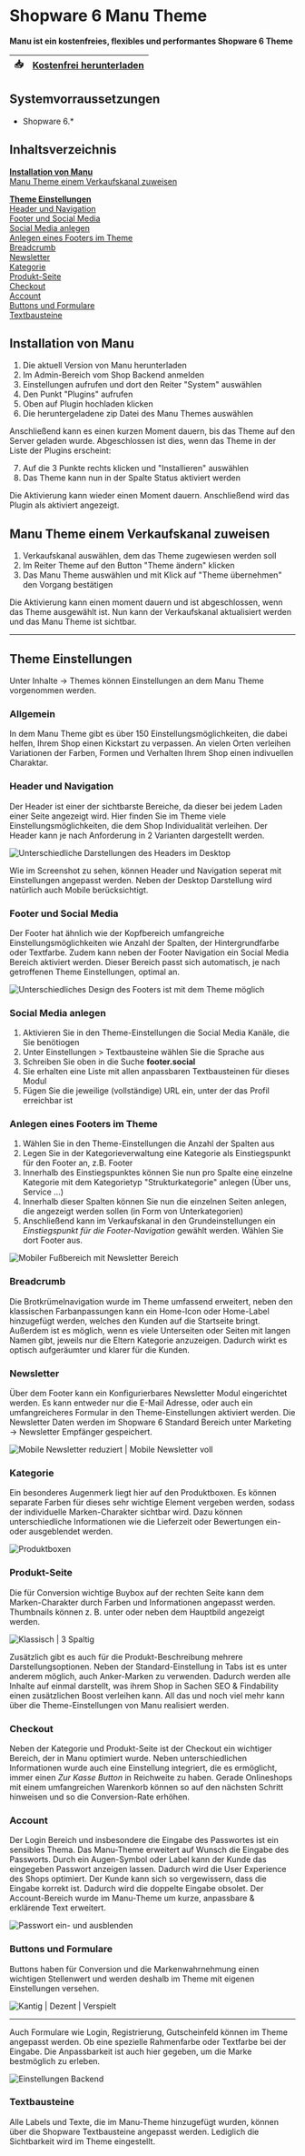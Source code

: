 # Shopware 6 Manu Theme
**Manu ist ein kostenfreies, flexibles und performantes Shopware 6 Theme**


| :inbox_tray: | [Kostenfrei herunterladen](https://www.digitalmanufaktur.com/shopware-6-theme-manu/?utm_source=github&utm_medium=link&utm_campaign=manu_theme) |
| - | --- |

## Systemvorraussetzungen
* Shopware 6.*

## Inhaltsverzeichnis
**[Installation von Manu](#installtion-von-manu)**  
[Manu Theme einem Verkaufskanal zuweisen](#manu-theme-einem-verkaufskanal-zuweisen)  

**[Theme Einstellungen](#theme-einstellungen)**  
[Header und Navigation](#header-und-navigation)  
[Footer und Social Media](#footer-und-social-media)  
[Social Media anlegen](#social-media-anlegen)  
[Anlegen eines Footers im Theme](#anlegen-eines-footers-im-theme)  
[Breadcrumb](#breadcrumb)  
[Newsletter](#newsletter)  
[Kategorie](#kategorie)  
[Produkt-Seite](#produkt-seite)  
[Checkout](#checkout)  
[Account](#account)  
[Buttons und Formulare](#buttons-und-formulare)  
[Textbausteine](#textbausteine)  

## Installation von Manu
1. Die aktuell Version von Manu herunterladen
2. Im Admin-Bereich vom Shop Backend anmelden
3. Einstellungen aufrufen und dort den Reiter "System" auswählen
4. Den Punkt "Plugins" aufrufen
5. Oben auf Plugin hochladen klicken
6. Die heruntergeladene zip Datei des Manu Themes auswählen

Anschließend kann es einen kurzen Moment dauern, bis das Theme auf den Server geladen wurde. Abgeschlossen ist dies, wenn das Theme in der Liste der Plugins erscheint:

7. Auf die 3 Punkte rechts klicken und "Installieren" auswählen
8. Das Theme kann nun in der Spalte Status aktiviert werden

Die Aktivierung kann wieder einen Moment dauern. Anschließend wird das Plugin als aktiviert angezeigt.

## Manu Theme einem Verkaufskanal zuweisen
1. Verkaufskanal auswählen, dem das Theme zugewiesen werden soll
2. Im Reiter Theme auf den Button "Theme ändern" klicken
3. Das Manu Theme auswählen und mit Klick auf "Theme übernehmen" den Vorgang bestätigen

Die Aktivierung kann einen moment dauern und ist abgeschlossen, wenn das Theme ausgewählt ist. Nun kann der Verkaufskanal aktualisiert werden und das Manu Theme ist sichtbar.

***

## Theme Einstellungen
Unter Inhalte → Themes können Einstellungen an dem Manu Theme vorgenommen werden.

### Allgemein
In dem Manu Theme gibt es über 150 Einstellungsmöglichkeiten, die dabei helfen, Ihrem Shop einen Kickstart zu verpassen. An vielen Orten verleihen Variationen der Farben, Formen und Verhalten Ihrem Shop einen indivuellen Charaktar.

### Header und Navigation
Der Header ist einer der sichtbarste Bereiche, da dieser bei jedem Laden einer Seite angezeigt wird. Hier finden Sie im Theme viele Einstellungsmöglichkeiten, die dem Shop Individualität verleihen. Der Header kann je nach Anforderung in 2 Varianten dargestellt werden. 

![Unterschiedliche Darstellungen des Headers im Desktop](assets/desktop-header.jpg "Unterschiedliche Darstellungen des Headers im Desktop")

Wie im Screenshot zu sehen, können Header und Navigation seperat mit Einstellungen angepasst werden. Neben der Desktop Darstellung wird natürlich auch Mobile berücksichtigt.

### Footer und Social Media
Der Footer hat ähnlich wie der Kopfbereich umfangreiche Einstellungsmöglichkeiten wie Anzahl der Spalten, der Hintergrundfarbe oder Textfarbe. Zudem kann neben der Footer Navigation ein Social Media Bereich aktiviert werden. Dieser Bereich passt sich automatisch, je nach getroffenen Theme Einstellungen, optimal an.

![Unterschiedliches Design des Footers ist mit dem Theme möglich](assets/footer.jpg)

### Social Media anlegen
1. Aktivieren Sie in den Theme-Einstellungen die Social Media Kanäle, die Sie benötiogen
2. Unter Einstellungen > Textbausteine wählen Sie die Sprache aus
3. Schreiben Sie oben in die Suche **footer.social**
4. Sie erhalten eine Liste mit allen anpassbaren Textbausteinen für dieses Modul
5. Fügen Sie die jeweilige (vollständige) URL ein, unter der das Profil erreichbar ist

### Anlegen eines Footers im Theme
1. Wählen Sie in den Theme-Einstellungen die Anzahl der Spalten aus
2. Legen Sie in der Kategorieverwaltung eine Kategorie als Einstiegspunkt für den Footer an, z.B. Footer
3. Innerhalb des Einstiegspunktes können Sie nun pro Spalte eine einzelne Kategorie mit dem Kategorietyp "Strukturkategorie" anlegen (Über uns, Service …)
5. Innerhalb dieser Spalten können Sie nun die einzelnen Seiten anlegen, die angezeigt werden sollen (in Form von Unterkategorien)
6. Anschließend kann im Verkaufskanal in den Grundeinstellungen ein *Einstiegspunkt für die Footer-Navigation* gewählt werden. Wählen Sie dort Footer aus.

![Mobiler Fußbereich mit Newsletter Bereich](assets/struktur-footer.jpg)

### Breadcrumb
Die Brotkrümelnavigation wurde im Theme umfassend erweitert, neben den klassischen Farbanpassungen kann ein Home-Icon oder Home-Label hinzugefügt werden, welches den Kunden auf die Startseite bringt. Außerdem ist es möglich, wenn es viele Unterseiten oder Seiten mit langen Namen gibt, jeweils nur die Eltern Kategorie anzuzeigen. Dadurch wirkt es optisch aufgeräumter und klarer für die Kunden.

### Newsletter
Über dem Footer kann ein Konfigurierbares Newsletter Modul eingerichtet werden. Es kann entweder nur die E-Mail Adresse, oder auch ein umfangreicheres Formular in den Theme-Einstellungen aktiviert werden. Die Newsletter Daten werden im Shopware 6 Standard Bereich unter Marketing → Newsletter Empfänger gespeichert.

![Mobile Newsletter reduziert | Mobile Newsletter voll](assets/newsletter.jpg)

### Kategorie
Ein besonderes Augenmerk liegt hier auf den Produktboxen. Es können separate Farben für dieses sehr wichtige Element vergeben werden, sodass der individuelle Marken-Charakter sichtbar wird. Dazu können unterschiedliche Informationen wie die Lieferzeit oder Bewertungen ein- oder ausgeblendet werden.

![Produktboxen](assets/productbox.jpg)

### Produkt-Seite
Die für Conversion wichtige Buybox auf der rechten Seite kann dem Marken-Charakter durch Farben und Informationen angepasst werden. Thumbnails können z. B. unter oder neben dem Hauptbild angezeigt werden.

![Klassisch | 3 Spaltig](assets/produkt.jpg)

Zusätzlich gibt es auch für die Produkt-Beschreibung mehrere Darstellungsoptionen. Neben der Standard-Einstellung in Tabs ist es unter anderem möglich, auch Anker-Marken zu verwenden. Dadurch werden alle Inhalte auf einmal darstellt, was ihrem Shop in Sachen SEO & Findability einen zusätzlichen Boost verleihen kann. All das und noch viel mehr kann über die Theme-Einstellungen von Manu realisiert werden.

### Checkout
Neben der Kategorie und Produkt-Seite ist der Checkout ein wichtiger Bereich, der in Manu optimiert wurde. Neben unterschiedlichen Informationen wurde auch eine Einstellung integriert, die es ermöglicht, immer einen *Zur Kasse Button* in Reichweite zu haben. Gerade Onlineshops mit einem umfangreichen Warenkorb können so auf den nächsten Schritt hinweisen und so die Conversion-Rate erhöhen.

### Account 
Der Login Bereich und insbesondere die Eingabe des Passwortes ist ein sensibles Thema. Das Manu-Theme erweitert auf Wunsch die Eingabe des Passworts. Durch ein Augen-Symbol oder Label kann der Kunde das eingegeben Passwort anzeigen lassen. Dadurch wird die User Experience des Shops optimiert. Der Kunde kann sich so vergewissern, dass die Eingabe korrekt ist. Dadurch wird die doppelte Eingabe obsolet. Der Account-Bereich wurde im Manu-Theme um kurze, anpassbare & erklärende Text erweitert.

![Passwort ein- und ausblenden](assets/password.gif)

### Buttons und Formulare
Buttons haben für Conversion und die Markenwahrnehmung einen wichtigen Stellenwert und werden deshalb im Theme mit eigenen Einstellungen versehen. 

![Kantig | Dezent | Verspielt](assets/buttons.jpg)

***

Auch Formulare wie Login, Registrierung, Gutscheinfeld können im Theme angepasst werden. Ob eine spezielle Rahmenfarbe oder Textfarbe bei der Eingabe. Die Anpassbarkeit ist auch hier gegeben, um die Marke bestmöglich zu erleben.

![Einstellungen Backend](assets/forms.png)

### Textbausteine
Alle Labels und Texte, die im Manu-Theme hinzugefügt wurden, können über die Shopware Textbausteine angepasst werden. Lediglich die Sichtbarkeit wird im Theme eingestellt.
